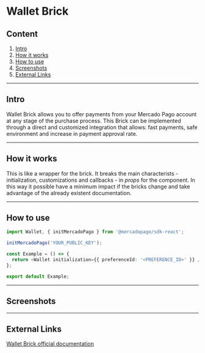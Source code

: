# Wallet Brick

## Content

1. [Intro](#intro)
2. [How it works](#how-it-works)
3. [How to use](#how-to-use)
4. [Screenshots](#screenshots)
5. [External Links](#external-links)

---

## Intro

Wallet Brick allows you to offer payments from your Mercado Pago account at any stage of the purchase process. This Brick can be implemented through a direct and customized integration that allows: fast payments, safe environment and increase in payment approval rate.

---

## How it works

This is like a wrapper for the brick. It breaks the main characterists - initialization, customizations and callbacks - in _props_ for the component. In this way it possible have a minimum impact if the bricks change and take advantage of the already existent documentation.

---

## How to use

```ts
import Wallet, { initMercadoPago } from '@mercadopago/sdk-react';

initMercadoPago('YOUR_PUBLIC_KEY');

const Example = () => {
  return <Wallet initialization={{ preferenceId: '<PREFERENCE_ID>' }} />;
};

export default Example;
```

---

## Screenshots

---

## External Links

[Wallet Brick official documentation](https://www.mercadopago.com/developers/en/docs/checkout-bricks/wallet-brick/introduction)
